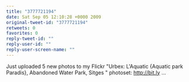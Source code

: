 ```yaml
---
title: "3777721194"
date: Sat Sep 05 12:10:28 +0000 2009
original-tweet-id: "3777721194"
retweets: 0
favorites: 0
reply-tweet-id: ""
reply-user-id: ""
reply-user-screen-name: ""
---
```

Just uploaded 5 new photos to my Flickr "Urbex: L'Aquatic {Aquatic park Paradis}, Abandoned Water Park, Sitges " photoset: http://bit.ly ...
